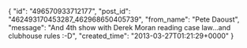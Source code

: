  {
   "id": "496570933712177",
   "post_id": "462493170453287_462968650405739",
   "from_name": "Pete Daoust",
   "message": "And 4th show with Derek Moran reading case law...and clubhouse rules :-D",
   "created_time": "2013-03-27T01:21:29+0000"
 }

